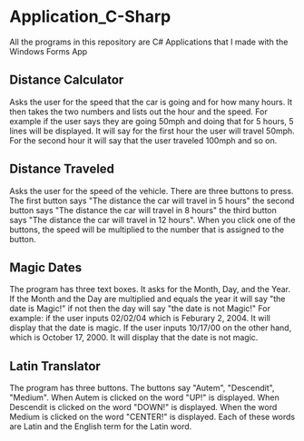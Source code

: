 # Application_C-Sharp
All the programs in this repository are C# Applications that I made with the Windows Forms App

## Distance Calculator
Asks the user for the speed that the car is going and for how many hours. It then takes the two numbers and lists out the hour and the speed. For example if the user says they are going 50mph and doing that for 5 hours, 5 lines will be displayed. It will say for the first hour the user will travel 50mph. For the second hour it will say that the user traveled 100mph and so on.

## Distance Traveled
Asks the user for the speed of the vehicle. There are three buttons to press. The first button says "The distance the car will travel in 5 hours" the second button says "The distance the car will travel in 8 hours" the third button says "The distance the car will travel in 12 hours". When you click one of the buttons, the speed will be multiplied to the number that is assigned to the button.

## Magic Dates
The program has three text boxes. It asks for the Month, Day, and the Year. If the Month and the Day are multiplied and equals the year it will say "the date is Magic!" if not then the day will say "the date is not Magic!"
For example: if the user inputs 02/02/04 which is Feburary 2, 2004. It will display that the date is magic. If the user inputs 10/17/00 on the other hand, which is October 17, 2000. It will display that the date is not magic.

## Latin Translator
The program has three buttons. The buttons say "Autem", "Descendit", "Medium". When Autem is clicked on the word "UP!" is displayed. When Descendit is clicked on the word "DOWN!" is displayed. When the word Medium is clicked on the word "CENTER!" is displayed. Each of these words are Latin and the English term for the Latin word.

